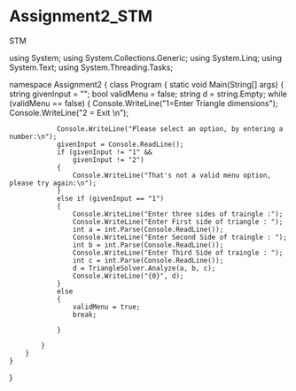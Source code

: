 # Assignment2_STM
STM


using System;
using System.Collections.Generic;
using System.Linq;
using System.Text;
using System.Threading.Tasks;

namespace Assignment2
{
    class Program
    {
        static void Main(String[] args)
        {
            string givenInput = "";
            bool validMenu = false;
            string d = string.Empty;
            while (validMenu == false)
            {
                Console.WriteLine("1=Enter Triangle dimensions");
                Console.WriteLine("2 = Exit \n");

                Console.WriteLine("Please select an option, by entering a number:\n");
                givenInput = Console.ReadLine();
                if (givenInput != "1" &&
                    givenInput != "2")
                {
                    Console.WriteLine("That's not a valid menu option, please try again:\n");
                }
                else if (givenInput == "1")
                {
                    Console.WriteLine("Enter three sides of traingle :");
                    Console.WriteLine("Enter First side of triangle : ");
                    int a = int.Parse(Console.ReadLine());
                    Console.WriteLine("Enter Second Side of traingle : ");
                    int b = int.Parse(Console.ReadLine());
                    Console.WriteLine("Enter Third Side of traingle : ");
                    int c = int.Parse(Console.ReadLine());
                    d = TriangleSolver.Analyze(a, b, c);
                    Console.WriteLine("{0}", d);
                }
                else
                {
                    validMenu = true;
                    break;

                }

            }
        }
    }
}
